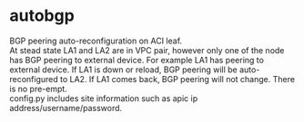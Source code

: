 # autobgp
BGP peering auto-reconfiguration on ACI leaf. </br>
At stead state LA1 and LA2 are in VPC pair, however only one of the node has BGP peering to external device. For example LA1 has peering to external device. 
If LA1 is down or reload, BGP peering will be auto-reconfigured to LA2. 
If LA1 comes back, BGP peering will not change. There is no pre-empt. </br>
config.py includes site information such as apic ip address/username/password.

